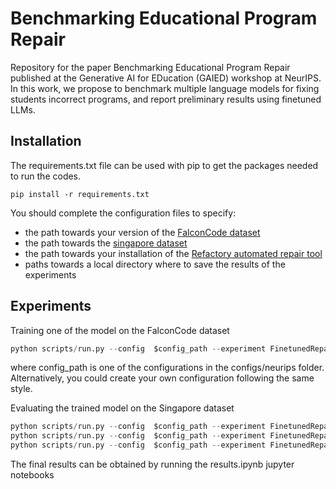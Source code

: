# Benchmarking Educational Program Repair

Repository for the paper Benchmarking Educational Program Repair published at the Generative AI for EDucation (GAIED) workshop at NeurIPS.
In this work, we propose to benchmark multiple language models for fixing students incorrect programs, and report preliminary results using finetuned LLMs. 

## Installation

The requirements.txt file can be used with pip to get the packages needed to run the codes.

```
pip install -r requirements.txt
```

You should complete the configuration files to specify:
* the path towards your version of the [FalconCode dataset](https://falconcode.dfcs-cloud.net/)
* the path towards the [singapore dataset](https://github.com/githubhuyang/refactory)
* the path towards your installation of the [Refactory automated repair tool]((https://github.com/githubhuyang/refactory))
* paths towards a local directory where to save the results of the experiments

## Experiments

Training one of the model on the FalconCode dataset

```python
python scripts/run.py --config  $config_path --experiment FinetunedRepair --train
```

where config_path is one of the configurations in the configs/neurips folder. Alternatively, you could create
your own configuration following the same style.

Evaluating the trained model on the Singapore dataset

```python
python scripts/run.py --config  $config_path --experiment FinetunedRepair --evaluate --evaluate_config PATH_TO_REPO/configs/repair/dataset/falconcode_skill.json
python scripts/run.py --config  $config_path --experiment FinetunedRepair --evaluate --evaluate_config PATH_TO_REPO/configs/repair/dataset/falconcode_lab.json
python scripts/run.py --config  $config_path --experiment FinetunedRepair --evaluate --evaluate_config PATH_TO_REPO/configs/repair/dataset/singapore.json
```

The final results can be obtained by running the results.ipynb jupyter notebooks
